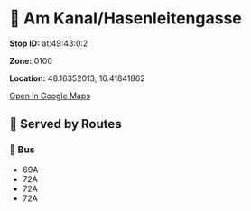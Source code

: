 # 🚉 Am Kanal/Hasenleitengasse


**Stop ID:** at:49:43:0:2

**Zone:** 0100

**Location:** 48.16352013, 16.41841862

[Open in Google Maps](https://www.google.com/maps?q=48.16352013,16.41841862)

## 🚆 Served by Routes

### 🚌 Bus
- 69A
- 72A
- 72A
- 72A